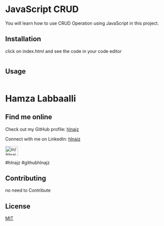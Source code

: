 # JavaScript CRUD

You will learn how to use CRUD Operation using JavaScript in this project.

## Installation

click on index.html and see the code in your code editor

```bash

```

## Usage

```javascript

```

# Hamza Labbaalli




## Find me online



Check out my GitHub profile: [hlnajz](https://github.com/hlnajz)

Connect with me on LinkedIn: [hlnajz](https://www.linkedin.com/in/hlnajz)

<a href="https://linkedin.com/in/in/hlnajz" target="blank"><img align="center" src="https://raw.githubusercontent.com/rahuldkjain/github-profile-readme-generator/master/src/images/icons/Social/linked-in-alt.svg" alt="in/hlnajz" height="30" width="40" /></a>

#hlnajz #githubhlnajz



## Contributing

no need to Contribute

## License

[MIT](https://choosealicense.com/licenses/mit/)
